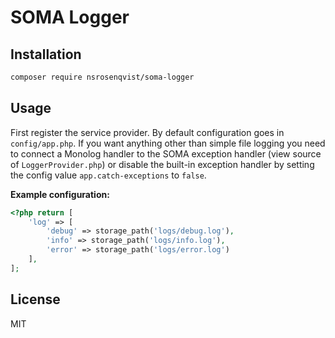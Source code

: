 # SOMA Logger

## Installation

```sh
composer require nsrosenqvist/soma-logger
```

## Usage

First register the service provider. By default configuration goes in `config/app.php`. If you want anything other than simple file logging you need to connect a Monolog handler to the SOMA exception handler (view source of `LoggerProvider.php`) or disable the built-in exception handler by setting the config value `app.catch-exceptions` to `false`.

**Example configuration:**
```php
<?php return [
    'log' => [
        'debug' => storage_path('logs/debug.log'),
        'info' => storage_path('logs/info.log'),
        'error' => storage_path('logs/error.log')
    ],
];
```

## License

MIT